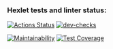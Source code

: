 ### Hexlet tests and linter status:
[![Actions Status](https://github.com/mgrrtt/frontend-project-lvl2/workflows/hexlet-check/badge.svg)](https://github.com/mgrrtt/frontend-project-lvl2/actions)
[![dev-checks](https://github.com/mgrrtt/frontend-project-lvl2/actions/workflows/dev-checks.yml/badge.svg)](https://github.com/mgrrtt/frontend-project-lvl2/actions/workflows/dev-checks.yml)

[![Maintainability](https://api.codeclimate.com/v1/badges/c12fa94b98cc4ba09169/maintainability)](https://codeclimate.com/github/mgrrtt/frontend-project-lvl2/maintainability)
[![Test Coverage](https://api.codeclimate.com/v1/badges/c12fa94b98cc4ba09169/test_coverage)](https://codeclimate.com/github/mgrrtt/frontend-project-lvl2/test_coverage)
